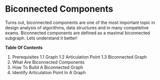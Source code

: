 # Biconnected Components
Turns out, biconnected components are one of the most important topic in design analysis of algorithms, data structures and in many competetive exams.
Biconnected components are defined as a maximal biconnected subgraph. 
Lets understand it better!

**Table Of Contents**
1. Prerequisites
    1.1 Graph
    1.2 Articulation Point
    1.3 Biconnected Graph
2. What Are Biconnected Components
3. How To Build A Biconnected Graph
4. Identify Articulation Point In A Graph